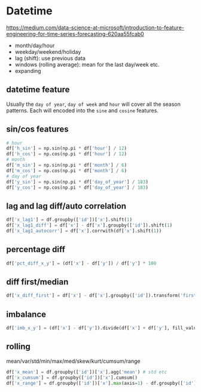# Datetime
https://medium.com/data-science-at-microsoft/introduction-to-feature-engineering-for-time-series-forecasting-620aa55fcab0

- month/day/hour
- weekday/weekend/holiday
- lag (shift): use previous data
- windows (rolling average): mean for the last day/week etc.
- expanding

## datetime feature
Usually the `day of year`, `day of week` and `hour` will cover all the season patterns.
Each will encoded into the `sine` and `cosine` features.

## sin/cos features
```py
# hour
df['h_sin'] = np.sin(np.pi * df['hour'] / 12)
df['h_cos'] = np.cos(np.pi * df['hour'] / 12)
# month
df['m_sin'] = np.sin(np.pi * df['month'] / 6)
df['m_cos'] = np.cos(np.pi * df['month'] / 6)
# day of year
df['y_sin'] = np.sin(np.pi * df['day_of_year'] / 183)
df['y_cos'] = np.cos(np.pi * df['day_of_year'] / 183)
```

## lag and lag diff/auto correlation
```py
df['x_lag1'] = df.groupby(['id'])['x'].shift(1)
df['x_lag1_diff'] = df['x'] - df['x'].groupby(['id']).shift(1)
df['x_lag1_autocorr'] = df['x'].corrwith(df['x'].shift(1))
```

## percentage diff
```py
df['pct_diff_x_y'] = (df['x'] - df['y']) / df['y'] * 100
```

## diff first/median
```py
df['x_diff_first'] = df['x'] - df['x'].groupby(['id']).transform('first') #median
```

## imbalance
```py
df['imb_x_y'] = (df['x'] - df['y']).divide(df['x'] + df['y'], fill_value=np.nan)
```

## rolling
mean/var/std/min/max/med/skew/kurt/cumsum/range
```py
df['x_mean'] = df.groupby(['id'])['x'].agg('mean') # std etc
df['x_cumsum'] = df.groupby(['id'])['x'].cumsum()
df['x_range'] = df.groupby(['id'])['x'].max(axis=1) - df.groupby(['id'])['x'].min(axis=1)
```
